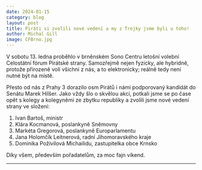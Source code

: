 ```yaml
---
date: 2024-01-15
category: blog
layout: post
title: Piráti si zvolili nové vedení a my z Trojky jsme byli u toho!
author: Michal Gill
image: CFBrno.jpg
---
```


V sobotu 13. ledna proběhlo v brněnském Sono Centru letošní volební Celostátní fórum Pirátské strany. Samozřejmě nejen fyzicky, ale hybridně, protože přirozeně volí všichni z nás, a to elektronicky; reálně tedy není nutné být na místě.

Přesto od nás z Prahy 3 dorazilo osm Pirátů i námi podporovaný kandidát do Senátu Marek Hilšer. Jako vždy šlo o skvělou akci, potkali jsme se po čase opět s kolegy a kolegyněmi ze zbytku republiky a zvolili jsme nové vedení strany ve složení:

1. Ivan Bartoš, ministr
2. Klára Kocmanová, poslankyně Sněmovny
3. Markéta Gregorová, poslankyně Europarlamentu
4. Jana Holomčík Leitnerová, radní Jihomoravského kraje
5. Dominika Poživilová Michailidu, zastupitelka obce Krnsko

Díky všem, především pořadatelům, za moc fajn víkend.

- - -
